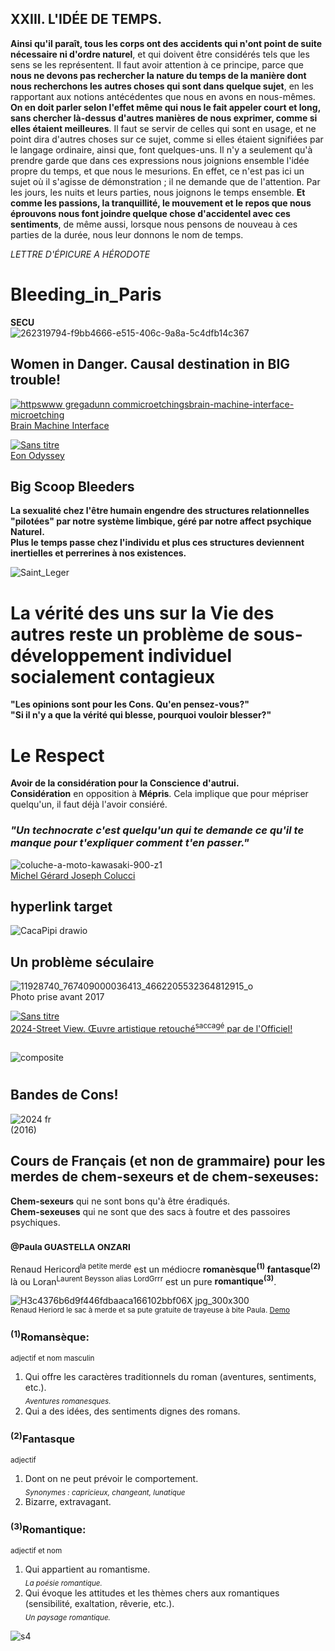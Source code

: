 ## XXIII. L'IDÉE DE TEMPS.
**Ainsi qu'il paraît, tous les corps ont des accidents qui n'ont point de suite
nécessaire ni d'ordre naturel**, et qui doivent être considérés tels que les sens
se les représentent. Il faut avoir attention à ce principe, parce que **nous ne
devons pas rechercher la nature du temps de la manière dont nous
recherchons les autres choses qui sont dans quelque sujet**, en les rapportant
aux notions antécédentes que nous en avons en nous-mêmes. **On en doit
parler selon l'effet même qui nous le fait appeler court et long, sans chercher
là-dessus d'autres manières de nous exprimer, comme si elles étaient
meilleures**. Il faut se servir de celles qui sont en usage, et ne point dira
d'autres choses sur ce sujet, comme si elles étaient signifiées par le langage
ordinaire, ainsi que, font quelques-uns. Il n'y a seulement qu'à prendre garde
que dans ces expressions nous joignions ensemble l'idée propre du temps, et
que nous le mesurions. En effet, ce n'est pas ici un sujet où il s'agisse de
démonstration ; il ne demande que de l'attention. Par les jours, les nuits et
leurs parties, nous joignons le temps ensemble. **Et comme les passions, la
tranquillité, le mouvement et le repos que nous éprouvons nous font joindre
quelque chose d'accidentel avec ces sentiments**, de même aussi, lorsque
nous pensons de nouveau à ces parties de la durée, nous leur donnons le
nom de temps.

_LETTRE D'ÉPICURE A HÉRODOTE_
# Bleeding_in_Paris
**SECU**  
![262319794-f9bb4666-e515-406c-9a8a-5c4dfb14c367](https://github.com/user-attachments/assets/5307459e-9d3e-4826-9ee6-c56d129ed687)  
## Women in Danger. Causal destination in BIG trouble!
[![httpswww gregadunn commicroetchingsbrain-machine-interface-microetching](https://github.com/user-attachments/assets/4822f4b1-b289-4305-9564-0bd119c1921e)  
Brain Machine Interface](https://www.gregadunn.com/microetchings/brain-machine-interface-microetching/)     

[![Sans titre](https://github.com/user-attachments/assets/1bb18fff-3e9e-4173-b433-df4452a2cb9b)  
Eon Odyssey](https://youtu.be/VaMsxhAGFSg?si=y34AeWcUsDUjehqp)  
  
## Big Scoop Bleeders
**La sexualité chez l'être humain engendre des structures relationnelles "pilotées" par notre système limbique, géré par notre affect psychique Naturel.**  
**Plus le temps passe chez l'individu et plus ces structures deviennent inertielles et perrerines à nos existences.**  
  
![Saint_Leger](https://github.com/user-attachments/assets/a8b4ae55-7d94-43eb-b29a-d020bd62a8ee)

# La vérité des uns sur la Vie des autres reste un problème de sous-développement individuel socialement contagieux 
**"Les opinions sont pour les Cons. Qu'en pensez-vous?"**  
**"Si il n'y a que la vérité qui blesse, pourquoi vouloir blesser?"**

# Le Respect
**Avoir de la considération pour la Conscience d'autrui.**  
**Considération** en opposition à **Mépris**. Cela implique que pour mépriser quelqu'un, il faut déjà l'avoir consiéré.    

### _"Un technocrate c'est quelqu'un qui te demande ce qu'il te manque pour t'expliquer comment t'en passer."_
![coluche-a-moto-kawasaki-900-z1](https://github.com/LordGrrr/Bleeding_in_Paris/assets/134517577/95f3fbc8-f195-46c6-92a8-0bbf9c2f839c)  
[Michel Gérard Joseph Colucci](https://fr.wikipedia.org/wiki/Coluche)

## hyperlink target
![CacaPipi drawio](https://github.com/user-attachments/assets/1594cac1-1d4a-4fef-add6-588c2190dfee)
## Un problème séculaire
![11928740_767409000036413_4662205532364812915_o](https://github.com/user-attachments/assets/2e0465ba-c8d5-4a21-9711-751511cbbe74)  
Photo prise avant 2017  
  
[![Sans titre](https://github.com/user-attachments/assets/617fc58a-5708-4e78-9792-5fb69080f731)  
2024-Street View. Œuvre artistique retouché<sup>saccagé</sup> par de l'Officiel!](https://maps.app.goo.gl/jDU8thxgNreZQ9og7)  

##
![composite](https://github.com/LordGrrr/Bleeding_in_Paris/assets/134517577/892686ab-41a5-485d-8732-40801830b91c)

#
## Bandes de Cons!
![2024 fr](https://github.com/user-attachments/assets/dd27b14e-01cb-4c27-a7a8-99b77676ed23)  
(2016)  

## Cours de Français (et non de grammaire) pour les merdes de chem-sexeurs et de chem-sexeuses:
**Chem-sexeurs** qui ne sont bons qu'à être éradiqués.  
**Chem-sexeuses** qui ne sont que des sacs à foutre et des passoires psychiques.  
### <sub>@Paula GUASTELLA ONZARI</sub>
Renaud Hericord<sup>la petite merde</sup> est un médiocre **romanèsque<sup>(1)</sup> fantasque<sup>(2)</sup>** là ou Loran<sup>Laurent Beysson alias LordGrrr</sup> est un pure **romantique<sup>(3)</sup>**.  
  
![H3c4376b6d9f446fdbaaca166102bbf06X jpg_300x300](https://github.com/user-attachments/assets/cb0a2f42-efec-4d09-9b52-fddcd21e5da8)  
<sub>Renaud Heriord le sac à merde et sa pute gratuite de trayeuse à bite Paula. [Demo](https://fr.pornhub.com/view_video.php?viewkey=673655d2b5826)</sub>  

  
### <sup>(1)</sup>**Romansèque:** 
<sub>adjectif et nom masculin</sub>  
1. Qui offre les caractères traditionnels du roman (aventures, sentiments, etc.).  
<sub>_Aventures romanesques._</sub> 
2. Qui a des idées, des sentiments dignes des romans.
   
### <sup>(2)</sup>Fantasque
<sub>adjectif</sub>  
1. Dont on ne peut prévoir le comportement.  
<sub>_Synonymes : capricieux, changeant, lunatique_</sub>
2. Bizarre, extravagant.


### <sup>(3)</sup>Romantique: 
<sub>adjectif et nom</sub>  
1. Qui appartient au romantisme.  
<sub>_La poésie romantique._</sub>  
2. Qui évoque les attitudes et les thèmes chers aux romantiques (sensibilité, exaltation, rêverie, etc.).  
<sub>_Un paysage romantique._</sub>

![s4](https://github.com/user-attachments/assets/fa69d8d2-cf93-4353-b289-c91ff624d138)







